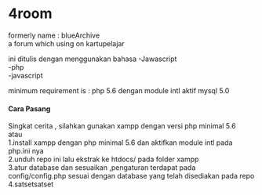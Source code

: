 # 4room
formerly name : blueArchive <br>
a forum which using on kartupelajar

ini ditulis dengan menggunakan bahasa 
-Jawascript<br>
-php<br>
-javascript<br>

minimum requirement is :
php 5.6 dengan module intl aktif
mysql 5.0

<h4>Cara Pasang</h4>

Singkat cerita , silahkan gunakan xampp dengan versi php minimal 5.6<br>
atau<br>
1.install xampp dengan php minimal 5.6 dan aktifkan module intl pada php.ini nya<br>
2.unduh repo ini lalu ekstrak ke htdocs/ pada folder xampp<br>
3.atur database dan sesuaikan ,pengaturan terdapat pada config/config.php sesuai dengan database yang telah disediakan pada repo<br>
4.satsetsatset


